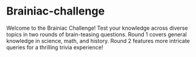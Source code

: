 # Brainiac-challenge
Welcome to the Brainiac Challenge! Test your knowledge across diverse topics in two rounds of brain-teasing questions. Round 1 covers general knowledge in science, math, and history. Round 2 features more intricate queries for a thrilling trivia experience!
